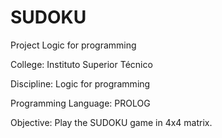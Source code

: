 # SUDOKU
Project Logic for programming

College: Instituto Superior Técnico

Discipline: Logic for programming

Programming Language: PROLOG

Objective: Play the SUDOKU game in 4x4 matrix.
